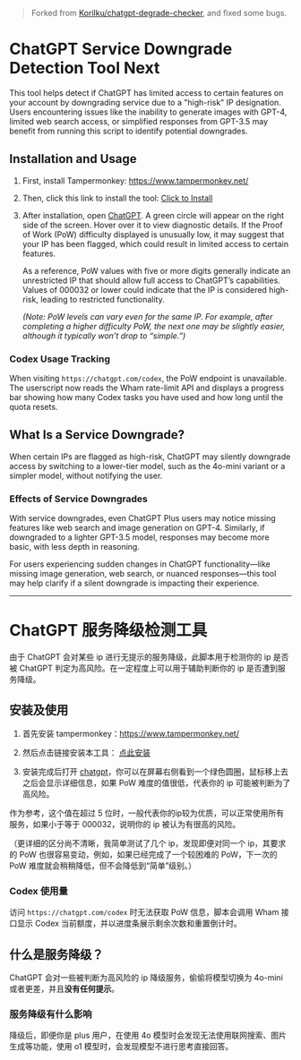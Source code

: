 > Forked from [KoriIku/chatgpt-degrade-checker](https://github.com/KoriIku/chatgpt-degrade-checker), and fixed some bugs.

# ChatGPT Service Downgrade Detection Tool Next

This tool helps detect if ChatGPT has limited access to certain features on your account by downgrading service due to a "high-risk" IP designation. Users encountering issues like the inability to generate images with GPT-4, limited web search access, or simplified responses from GPT-3.5 may benefit from running this script to identify potential downgrades.

## Installation and Usage
1. First, install Tampermonkey: https://www.tampermonkey.net/

2. Then, click this link to install the tool: [Click to Install](https://github.com/zetaloop/chatgpt-degrade-checker/raw/refs/heads/main/chatgpt-degrade-checker.user.js)

3. After installation, open [ChatGPT](https://chatgpt.com/). A green circle will appear on the right side of the screen. Hover over it to view diagnostic details. If the Proof of Work (PoW) difficulty displayed is unusually low, it may suggest that your IP has been flagged, which could result in limited access to certain features.

   As a reference, PoW values with five or more digits generally indicate an unrestricted IP that should allow full access to ChatGPT’s capabilities. Values of 000032 or lower could indicate that the IP is considered high-risk, leading to restricted functionality.

   _(Note: PoW levels can vary even for the same IP. For example, after completing a higher difficulty PoW, the next one may be slightly easier, although it typically won’t drop to “simple.”)_

### Codex Usage Tracking
When visiting `https://chatgpt.com/codex`, the PoW endpoint is unavailable. The userscript now reads the Wham rate-limit API and displays a progress bar showing how many Codex tasks you have used and how long until the quota resets.

## What Is a Service Downgrade?
When certain IPs are flagged as high-risk, ChatGPT may silently downgrade access by switching to a lower-tier model, such as the 4o-mini variant or a simpler model, without notifying the user.

### Effects of Service Downgrades
With service downgrades, even ChatGPT Plus users may notice missing features like web search and image generation on GPT-4. Similarly, if downgraded to a lighter GPT-3.5 model, responses may become more basic, with less depth in reasoning. 

For users experiencing sudden changes in ChatGPT functionality—like missing image generation, web search, or nuanced responses—this tool may help clarify if a silent downgrade is impacting their experience.


---

# ChatGPT 服务降级检测工具
由于 ChatGPT 会对某些 ip 进行无提示的服务降级，此脚本用于检测你的 ip 是否被 ChatGPT 判定为高风险。在一定程度上可以用于辅助判断你的 ip 是否遭到服务降级。

## 安装及使用
1. 首先安装 tampermonkey：https://www.tampermonkey.net/

2. 然后点击链接安装本工具： [点此安装](https://github.com/zetaloop/chatgpt-degrade-checker/raw/refs/heads/main/chatgpt-degrade-checker.user.js)

3. 安装完成后打开 [chatgpt](https://chatgpt.com/)，你可以在屏幕右侧看到一个绿色圆圈，鼠标移上去之后会显示详细信息，如果 PoW 难度的值很低，代表你的 ip 可能被判断为了高风险。

作为参考，这个值在超过 5 位时，一般代表你的ip较为优质，可以正常使用所有服务，如果小于等于 000032，说明你的 ip 被认为有很高的风险。

（更详细的区分尚不清晰，我简单测试了几个 ip，发现即便对同一个 ip，其要求的 PoW 也很容易变动，例如，如果已经完成了一个较困难的 PoW，下一次的 PoW 难度就会稍稍降低，但不会降低到“简单”级别。）

### Codex 使用量
访问 `https://chatgpt.com/codex` 时无法获取 PoW 信息，脚本会调用 Wham 接口显示 Codex 当前额度，并以进度条展示剩余次数和重置倒计时。

## 什么是服务降级？
ChatGPT 会对一些被判断为高风险的 ip 降级服务，偷偷将模型切换为 4o-mini 或者更差，并且**没有任何提示**。

### 服务降级有什么影响
降级后，即便你是 plus 用户，在使用 4o 模型时会发现无法使用联网搜索、图片生成等功能，使用 o1 模型时，会发现模型不进行思考直接回答。




